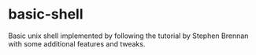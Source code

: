 # basic-shell
Basic unix shell implemented by following the tutorial by Stephen Brennan with some additional features and tweaks.
